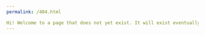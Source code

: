 ```yaml
---
permalink: /404.html

Hi! Welcome to a page that does not yet exist. It will exist eventually...for now go back to the home page?
---
```

